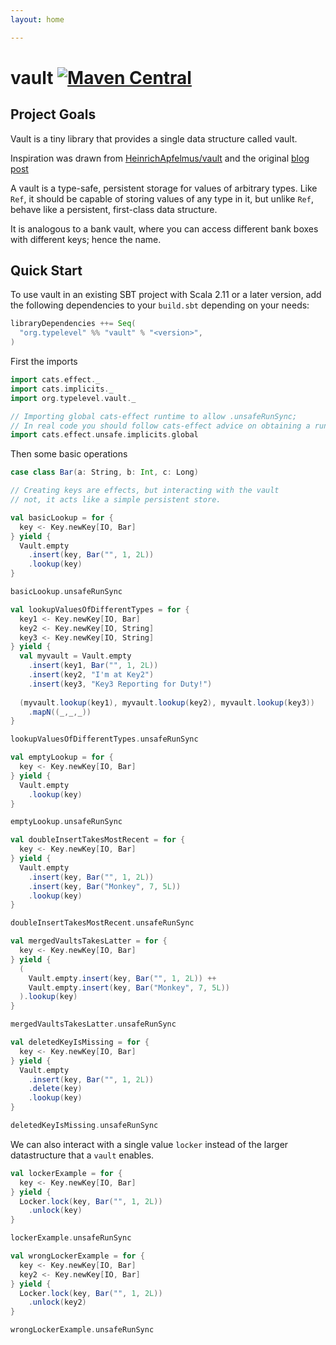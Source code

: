 ```yaml
---
layout: home

---
```


# vault [![Maven Central](https://maven-badges.herokuapp.com/maven-central/io.chrisdavenport/vault_2.12/badge.svg)](https://maven-badges.herokuapp.com/maven-central/io.chrisdavenport/vault-core_2.12)

## Project Goals

Vault is a tiny library that provides a single data structure called vault.

Inspiration was drawn from [HeinrichApfelmus/vault](https://github.com/HeinrichApfelmus/vault) and the original [blog post](https://apfelmus.nfshost.com/blog/2011/09/04-vault.html)

A vault is a type-safe, persistent storage for values of arbitrary types. Like `Ref`, it should be capable of storing values of any type in it, but unlike `Ref`, behave like a persistent, first-class data structure.

It is analogous to a bank vault, where you can access different bank boxes with different keys; hence the name.

## Quick Start

To use vault in an existing SBT project with Scala 2.11 or a later version, add the following dependencies to your
`build.sbt` depending on your needs:

```scala
libraryDependencies ++= Seq(
  "org.typelevel" %% "vault" % "<version>",
)
```

First the imports

```scala mdoc:silent
import cats.effect._
import cats.implicits._
import org.typelevel.vault._

// Importing global cats-effect runtime to allow .unsafeRunSync; 
// In real code you should follow cats-effect advice on obtaining a runtime
import cats.effect.unsafe.implicits.global
```

Then some basic operations

```scala mdoc
case class Bar(a: String, b: Int, c: Long)

// Creating keys are effects, but interacting with the vault
// not, it acts like a simple persistent store.

val basicLookup = for {
  key <- Key.newKey[IO, Bar]
} yield {
  Vault.empty
    .insert(key, Bar("", 1, 2L))
    .lookup(key)
}

basicLookup.unsafeRunSync

val lookupValuesOfDifferentTypes = for {
  key1 <- Key.newKey[IO, Bar]
  key2 <- Key.newKey[IO, String]
  key3 <- Key.newKey[IO, String]
} yield {
  val myvault = Vault.empty
    .insert(key1, Bar("", 1, 2L))
    .insert(key2, "I'm at Key2")
    .insert(key3, "Key3 Reporting for Duty!")
  
  (myvault.lookup(key1), myvault.lookup(key2), myvault.lookup(key3))
    .mapN((_,_,_))
}

lookupValuesOfDifferentTypes.unsafeRunSync

val emptyLookup = for {
  key <- Key.newKey[IO, Bar]
} yield {
  Vault.empty
    .lookup(key)
}

emptyLookup.unsafeRunSync

val doubleInsertTakesMostRecent = for {
  key <- Key.newKey[IO, Bar]
} yield {
  Vault.empty
    .insert(key, Bar("", 1, 2L))
    .insert(key, Bar("Monkey", 7, 5L))
    .lookup(key)
}

doubleInsertTakesMostRecent.unsafeRunSync

val mergedVaultsTakesLatter = for {
  key <- Key.newKey[IO, Bar]
} yield {
  (
    Vault.empty.insert(key, Bar("", 1, 2L)) ++
    Vault.empty.insert(key, Bar("Monkey", 7, 5L))
  ).lookup(key)
}

mergedVaultsTakesLatter.unsafeRunSync

val deletedKeyIsMissing = for {
  key <- Key.newKey[IO, Bar]
} yield {
  Vault.empty
    .insert(key, Bar("", 1, 2L))
    .delete(key)
    .lookup(key)
}

deletedKeyIsMissing.unsafeRunSync
```

We can also interact with a single value `locker` instead of the
larger datastructure that a `vault` enables.

```scala mdoc
val lockerExample = for {
  key <- Key.newKey[IO, Bar]
} yield {
  Locker.lock(key, Bar("", 1, 2L))
    .unlock(key)
}

lockerExample.unsafeRunSync

val wrongLockerExample = for {
  key <- Key.newKey[IO, Bar]
  key2 <- Key.newKey[IO, Bar]
} yield {
  Locker.lock(key, Bar("", 1, 2L))
    .unlock(key2)
}

wrongLockerExample.unsafeRunSync
```
